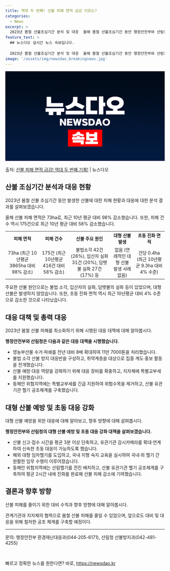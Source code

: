 ```yaml
---
title: 역대 두 번째! 산불 피해 면적 급감 이유는?
categories:
  - News
excerpt: >
  2023년 봄철 산불조심기간 분석 및 대응  올해 봄철 산불조심기간 동안 행정안전부와 산림청의 총력 대응 결…
feature_text: >
  ## 뉴스다오 실시간 뉴스 속보입니다.

  2023년 봄철 산불조심기간 분석 및 대응  올해 봄철 산불조심기간 동안 행정안전부와 산림청의 총력 대응 결…
image: '/assets/img/newsdao_breakingnews.jpg'
---
```


![뉴스다오 속보](/assets/img/newsdao_breakingnews.jpg)

<p>출처: <a href="https://newsdao.kr/4095" rel="dofollow">산불 피해 면적 급감! 역대 두 번째 기록!</a> | 뉴스다오</p>

<h2 data-ke-size="size26">산불 조심기간 분석과 대응 현황</h2>
2023년 봄철 산불 조심기간 동안 발생한 산불에 대한 피해 현황과 대응에 대한 분석 결과를 살펴보겠습니다.

<p data-ke-size="size16">올해 산불 피해 면적은 73ha로, 최근 10년 평균 대비 98% 감소했습니다. 또한, 피해 건수 역시 175건으로 최근 10년 평균 대비 58% 감소했습니다.</p>

<table>
  <tr>
    <td style="text-align: center; height: 17px;"><b>피해 면적</b></td>
    <td style="text-align: center; height: 17px;"><b>피해 건수</b></td>
    <td style="text-align: center; height: 17px;"><b>산불 주요 원인</b></td>
    <td style="text-align: center; height: 17px;"><b>대형 산불 발생</b></td>
    <td style="text-align: center; height: 17px;"><b>초동 진화 면적</b></td>
  </tr>
  <tr>
    <td style="text-align: center; height: 17px;">73ha (최근 10년평균 3865ha 대비 98% 감소)</td>
    <td style="text-align: center; height: 17px;">175건 (최근 10년평균 416건 대비 58% 감소)</td>
    <td style="text-align: center; height: 17px;">불법소각 42건 (26%), 입산자 실화 31건 (20%), 담뱃불 실화 27건 (17%) 등</td>
    <td style="text-align: center; height: 17px;">없음 (연례적인 대형 산불 발생 사례 없음)</td>
    <td style="text-align: center; height: 17px;">건당 0.4ha (최근 10년평균 9.3ha 대비 4% 수준)</td>
  </tr>
</table>

<p data-ke-size="size16">주요한 산불 원인으로는 불법 소각, 입산자의 실화, 담뱃불의 실화 등이 있었으며, 대형 산불은 발생하지 않았습니다. 또한, 초동 진화 면적 역시 최근 10년평균 대비 4% 수준으로 감소한 것으로 나타났습니다.</p>

<h2 data-ke-size="size26">대응 대책 및 총력 대응</h2>
2023년 봄철 산불 피해를 최소화하기 위해 시행된 대응 대책에 대해 알아봅시다.

<p data-ke-size="size16"><b>행정안전부와 산림청은 다음과 같은 대응 대책을 시행했습니다.</b></p>

<ul>
  <li>영농부산물 수거·파쇄를 전년 대비 8배 확대하여 11만 7000톤을 처리했습니다.</li>
  <li>불법 소각 산불 방지 대응반을 구성하고, 취약계층을 대상으로 집중 계도·홍보 활동을 전개했습니다.</li>
  <li>산불 예방·대응 역량을 강화하기 위해 대응 장비를 확충하고, 지자체에 특별교부세를 지원했습니다.</li>
  <li>동해안 위험지역에는 특별교부세를 긴급 지원하여 위험수목을 제거하고, 산불 유관기관 헬기 공조체계를 구축했습니다.</li>
</ul>

<h2 data-ke-size="size26">대형 산불 예방 및 초동 대응 강화</h2>
대형 산불 예방을 위한 대응에 대해 알아보고, 향후 방향에 대해 살펴봅시다.

<p data-ke-size="size16"><b>행정안전부와 산림청의 대형 산불 예방 및 초동 대응 강화 대책을 살펴보겠습니다.</b></p>

<ul>
  <li>산불 신고·접수 시간을 평균 3분 이상 단축하고, 유관기관 감시카메라를 확대·연계하여 신속한 초동 대응이 가능하도록 했습니다.</li>
  <li>해외 대형 임차헬기를 도입하고, 국내 지형 숙지 교육을 실시하여 국내·외 헬기 간 원활한 임무 수행이 이루어졌습니다.</li>
  <li>동해안 위험지역에는 산림헬기를 전진 배치하고, 산불 유관기관 헬기 공조체계를 구축하여 평균 2시간 내에 진화를 완료해 산불 피해 감소에 기여했습니다.</li>
</ul>

<h2 data-ke-size="size26">결론과 향후 방향</h2>
산불 피해를 줄이기 위한 대비 수칙과 향후 방향에 대해 알아봅시다.

<p data-ke-size="size16">관계기관과 지자체의 협력으로 봄철 산불 피해를 줄일 수 있었으며, 앞으로도 대비 및 대응을 위해 철저한 공조 체계를 구축할 예정이다.</p>

<hr>

<p data-ke-size="size16">문의: 행정안전부 환경재난대응과(044-205-6171), 산림청 산불방지과(042-481-4255)</p>

<p data-ke-size="size16">&nbsp;</p> 

빠르고 정확한 뉴스를 원한다면? 바로, <a href="https://newsdao.kr" rel="dofollow">https://newsdao.kr</a>


